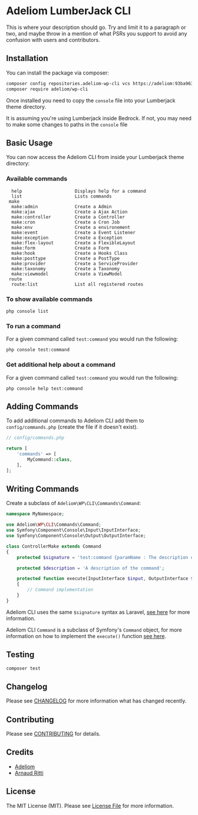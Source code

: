 # Adeliom LumberJack CLI

This is where your description should go. Try and limit it to a paragraph or two, and maybe throw in a mention of what PSRs you support to avoid any confusion with users and contributors.

## Installation

You can install the package via composer:

```bash
composer config repositories.adeliom-wp-cli vcs https://adeliom:93ba9634b50f6531edf61140fba54fe1d7e93fc4@github.com/adeliom/wp-cli
composer require adeliom/wp-cli
```

Once installed you need to copy the `console` file into your Lumberjack theme directory.

It is assuming you're using Lumberjack inside Bedrock. If not, you may need to make some changes to paths in the `console` file

## Basic Usage
You can now access the Adeliom CLI from inside your Lumberjack theme directory:


### Available commands

```
  help                    Displays help for a command
  list                    Lists commands
 make
  make:admin              Create a Admin
  make:ajax               Create a Ajax Action
  make:controller         Create a Controller
  make:cron               Create a Cron Job
  make:env                Create a environement
  make:event              Create a Event Listener
  make:exception          Create a Exception
  make:flex-layout        Create a FlexibleLayout
  make:form               Create a Form
  make:hook               Create a Hooks Class
  make:posttype           Create a PostType
  make:provider           Create a ServiceProvider
  make:taxonomy           Create a Taxonomy
  make:viewmodel          Create a ViewModel
 route
  route:list              List all registered routes
```

### To show available commands

```
php console list
```

### To run a command
For a given command called `test:command` you would run the following:

```
php console test:command
```

### Get additional help about a command
For a given command called `test:command` you would run the following:

```
php console help test:command
```


## Adding Commands
To add additional commands to Adeliom CLI add them to `config/commands.php` (create the file if it doesn't exist).

```php
// config/commands.php

return [
    'commands' => [
        MyCommand::class,
    ],
];
```

## Writing Commands
Create a subclass of `Adeliom\WP\CLI\Commands\Command`:

```php
namespace MyNamespace;

use Adeliom\WP\CLI\Commands\Command;
use Symfony\Component\Console\Input\InputInterface;
use Symfony\Component\Console\Output\OutputInterface;

class ControllerMake extends Command
{
    protected $signature = 'test:command {paramName : The description of the parameter}';

    protected $description = 'A description of the command';

    protected function execute(InputInterface $input, OutputInterface $output)
    {
        // Command implementation
    }
}
```

Adeliom CLI uses the same `$signature` syntax as Laravel, [see here](https://laravel.com/docs/5.6/artisan#writing-commands) for more information.

Adeliom CLI `Command` is a subclass of Symfony's `Command` object, for more information on how to implement the `execute()` function [see here](https://symfony.com/doc/current/console.html).

## Testing

``` bash
composer test
```

## Changelog

Please see [CHANGELOG](CHANGELOG.md) for more information what has changed recently.

## Contributing

Please see [CONTRIBUTING](CONTRIBUTING.md) for details.

## Credits

- [Adeliom](https://github.com/adeliom)
- [Arnaud Ritti](https://github.com/aritti)

## License

The MIT License (MIT). Please see [License File](LICENSE.md) for more information.
